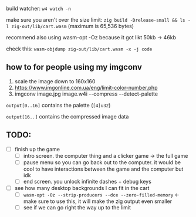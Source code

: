 build watcher: `w4 watch -n`

make sure you aren't over the size limit:
`zig build -Drelease-small && ls -l zig-out/lib/cart.wasm`
(maximum is 65,536 bytes)

recommend also using wasm-opt -Oz because it got likt 50kb → 46kb

check this: `wasm-objdump zig-out/lib/cart.wasm -x -j code`

## how to for people using my imgconv

1. scale the image down to 160x160
2. https://www.imgonline.com.ua/eng/limit-color-number.php
3. imgconv image.jpg image.w4i --compress --detect-palette

`output[0..16]` contains the palette (`[4]u32`)

`output[16..]` contains the compressed image data

## TODO:

- [ ] finish up the game
  - [ ] intro screen. the computer thing and a clicker game → the full game
  - [ ] pause menu so you can go back out to the computer. it would be cool to
        have interactions between the game and the computer but idk
  - [ ] end screen. you unlock infinite dashes + debug keys
- [ ] see how many desktop backgrounds I can fit in the cart
  - [ ] `wasm-opt -Oz --strip-producers --dce --zero-filled-memory` ← make sure
        to use this, it will make the zig output even smaller
  - [ ] see if we can go right the way up to the limit
